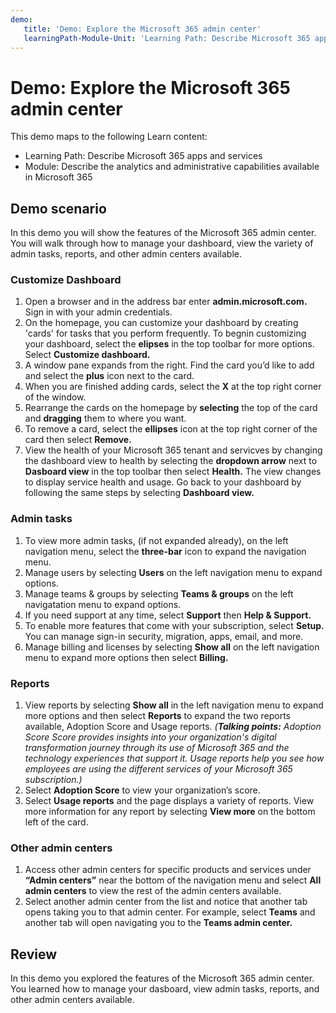 ```yaml
---
demo:
   title: 'Demo: Explore the Microsoft 365 admin center'
   learningPath-Module-Unit: 'Learning Path: Describe Microsoft 365 apps and services; Module 5: Describe the analytics and administrative capabilities available in Microsoft 365'
---
```


# Demo: Explore the Microsoft 365 admin center

This demo maps to the following Learn content:
- Learning Path: Describe Microsoft 365 apps and services
- Module: Describe the analytics and administrative capabilities available in Microsoft 365

## Demo scenario
In this demo you will show the features of the Microsoft 365 admin center. You will walk through how to manage your dashboard, view the variety of admin tasks, reports, and other admin centers available.

### Customize Dashboard
1. Open a browser and in the address bar enter **admin.microsoft.com.** Sign in with your admin credentials.  
2. On the homepage, you can customize your dashboard by creating 'cards' for tasks that you perform frequently. To begnin customizing your dashboard, select the **elipses** in the top toolbar for more options. Select **Customize dashboard.**
3. A window pane expands from the right. Find the card you’d like to add and select the **plus** icon next to the card.  
4. When you are finished adding cards, select the **X** at the top right corner of the window.
5. Rearrange the cards on the homepage by **selecting** the top of the card and **dragging** them to where you want. 
6. To remove a card, select the **ellipses** icon at the top right corner of the card then select **Remove.**
7. View the health of your Microsoft 365 tenant and servicves by changing the dashboard view to health by selecting the **dropdown arrow** next to **Dasboard view** in the top toolbar then select **Health.** The view changes to display service health and usage. Go back to your dashboard by following the same steps by selecting **Dashboard view.**
   

### Admin tasks
1. To view more admin tasks, (if not expanded already), on the left navigation menu, select the **three-bar** icon to expand the navigation menu. 
2. Manage users by selecting **Users** on the left navigation menu to expand options.
3. Manage teams & groups by selecting **Teams & groups** on the left navigatation menu to expand options.
4. If you need support at any time, select **Support** then **Help & Support.**
5. To enable more features that come with your subscription, select **Setup.** You can manage sign-in security, migration, apps, email, and more. 
6. Manage billing and licenses by selecting **Show all** on the left navigation menu to expand more options then select **Billing.**

### Reports
1. View reports by selecting **Show all** in the left navigation menu to expand more options and then select **Reports** to expand the two reports available, Adoption Score and Usage reports. _(**Talking points:** Adoption Score Score provides insights into your organization's digital transformation journey through its use of Microsoft 365 and the technology experiences that support it. Usage reports help you see how employees are using the different services of your Microsoft 365 subscription.)_
2. Select **Adoption Score** to view your organization’s score.
3. Select **Usage reports** and the page displays a variety of reports. View more information for any report by selecting **View more** on the bottom left of the card. 

### Other admin centers
1. Access other admin centers for specific products and services under **“Admin centers”** near the bottom of the navigation menu and select **All admin centers** to view the rest of the admin centers available. 
2. Select another admin center from the list and notice that another tab opens taking you to that admin center. For example, select **Teams** and another tab will open navigating you to the **Teams admin center.**

## Review
In this demo you explored the features of the Microsoft 365 admin center. You learned how to manage your dasboard, view admin tasks, reports, and other admin centers available.
